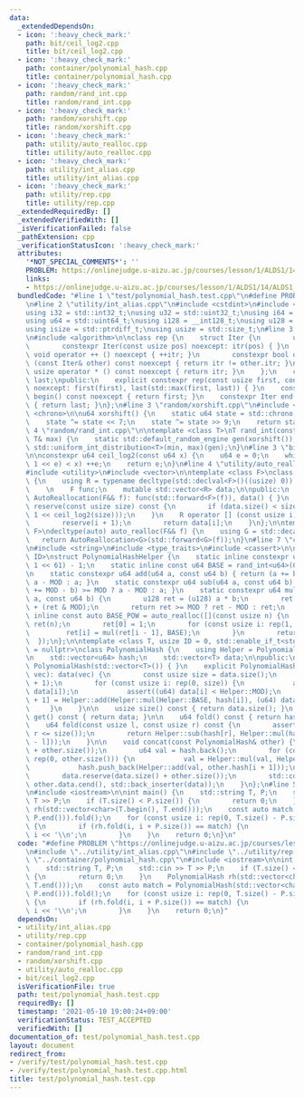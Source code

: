 ```yaml
---
data:
  _extendedDependsOn:
  - icon: ':heavy_check_mark:'
    path: bit/ceil_log2.cpp
    title: bit/ceil_log2.cpp
  - icon: ':heavy_check_mark:'
    path: container/polynomial_hash.cpp
    title: container/polynomial_hash.cpp
  - icon: ':heavy_check_mark:'
    path: random/rand_int.cpp
    title: random/rand_int.cpp
  - icon: ':heavy_check_mark:'
    path: random/xorshift.cpp
    title: random/xorshift.cpp
  - icon: ':heavy_check_mark:'
    path: utility/auto_realloc.cpp
    title: utility/auto_realloc.cpp
  - icon: ':heavy_check_mark:'
    path: utility/int_alias.cpp
    title: utility/int_alias.cpp
  - icon: ':heavy_check_mark:'
    path: utility/rep.cpp
    title: utility/rep.cpp
  _extendedRequiredBy: []
  _extendedVerifiedWith: []
  _isVerificationFailed: false
  _pathExtension: cpp
  _verificationStatusIcon: ':heavy_check_mark:'
  attributes:
    '*NOT_SPECIAL_COMMENTS*': ''
    PROBLEM: https://onlinejudge.u-aizu.ac.jp/courses/lesson/1/ALDS1/14/ALDS1_14_B
    links:
    - https://onlinejudge.u-aizu.ac.jp/courses/lesson/1/ALDS1/14/ALDS1_14_B
  bundledCode: "#line 1 \"test/polynomial_hash.test.cpp\"\n#define PROBLEM \"https://onlinejudge.u-aizu.ac.jp/courses/lesson/1/ALDS1/14/ALDS1_14_B\"\
    \n#line 2 \"utility/int_alias.cpp\"\n#include <cstdint>\n#include <cstddef>\n\n\
    using i32 = std::int32_t;\nusing u32 = std::uint32_t;\nusing i64 = std::int64_t;\n\
    using u64 = std::uint64_t;\nusing i128 = __int128_t;\nusing u128 = __uint128_t;\n\
    using isize = std::ptrdiff_t;\nusing usize = std::size_t;\n#line 3 \"utility/rep.cpp\"\
    \n#include <algorithm>\n\nclass rep {\n    struct Iter {\n        usize itr;\n\
    \        constexpr Iter(const usize pos) noexcept: itr(pos) { }\n        constexpr\
    \ void operator ++ () noexcept { ++itr; }\n        constexpr bool operator !=\
    \ (const Iter& other) const noexcept { return itr != other.itr; }\n        constexpr\
    \ usize operator * () const noexcept { return itr; }\n    };\n    const Iter first,\
    \ last;\npublic:\n    explicit constexpr rep(const usize first, const usize last)\
    \ noexcept: first(first), last(std::max(first, last)) { }\n    constexpr Iter\
    \ begin() const noexcept { return first; }\n    constexpr Iter end() const noexcept\
    \ { return last; }\n};\n#line 3 \"random/xorshift.cpp\"\n#include <random>\n#include\
    \ <chrono>\n\nu64 xorshift() {\n    static u64 state = std::chrono::system_clock::now().time_since_epoch().count();\n\
    \    state ^= state << 7;\n    state ^= state >> 9;\n    return state;\n}\n#line\
    \ 4 \"random/rand_int.cpp\"\n\ntemplate <class T>\nT rand_int(const T& min, const\
    \ T& max) {\n    static std::default_random_engine gen(xorshift());\n    return\
    \ std::uniform_int_distribution<T>(min, max)(gen);\n}\n#line 3 \"bit/ceil_log2.cpp\"\
    \n\nconstexpr u64 ceil_log2(const u64 x) {\n    u64 e = 0;\n    while (((u64)\
    \ 1 << e) < x) ++e;\n    return e;\n}\n#line 4 \"utility/auto_realloc.cpp\"\n\
    #include <utility>\n#include <vector>\n\ntemplate <class F>\nclass AutoReallocation\
    \ {\n    using R = typename decltype(std::declval<F>()((usize) 0))::value_type;\n\
    \    \n    F func;\n    mutable std::vector<R> data;\n\npublic:\n    explicit\
    \ AutoReallocation(F&& f): func(std::forward<F>(f)), data() { }\n    \n    void\
    \ reserve(const usize size) const {\n        if (data.size() < size) data = func(((usize)\
    \ 1 << ceil_log2(size)));\n    }\n    R operator [] (const usize i) const {\n\
    \        reserve(i + 1);\n        return data[i];\n    }\n};\n\ntemplate <class\
    \ F>\ndecltype(auto) auto_realloc(F&& f) {\n    using G = std::decay_t<F>;\n \
    \   return AutoReallocation<G>(std::forward<G>(f));\n}\n#line 7 \"container/polynomial_hash.cpp\"\
    \n#include <string>\n#include <type_traits>\n#include <cassert>\n\ntemplate <usize\
    \ ID>\nstruct PolynomialHashHelper {\n    static inline constexpr u64 MOD = ((u64)\
    \ 1 << 61) - 1;\n    static inline const u64 BASE = rand_int<u64>(0, MOD - 1);\n\
    \n    static constexpr u64 add(u64 a, const u64 b) { return (a += b) >= MOD ?\
    \ a - MOD : a; }\n    static constexpr u64 sub(u64 a, const u64 b) { return (a\
    \ += MOD - b) >= MOD ? a - MOD : a; }\n    static constexpr u64 mul(const u64\
    \ a, const u64 b) {\n        u128 ret = (u128) a * b;\n        ret = (ret >> 61)\
    \ + (ret & MOD);\n        return ret >= MOD ? ret - MOD : ret;\n    }\n\n    static\
    \ inline const auto BASE_POW = auto_realloc([](const usize n) {\n        std::vector<u64>\
    \ ret(n);\n        ret[0] = 1;\n        for (const usize i: rep(1, n)) {\n   \
    \         ret[i] = mul(ret[i - 1], BASE);\n        }\n        return ret;\n  \
    \  });\n};\n\ntemplate <class T, usize ID = 0, std::enable_if_t<std::is_integral_v<T>>*\
    \ = nullptr>\nclass PolynomialHash {\n    using Helper = PolynomialHashHelper<ID>;\n\
    \n    std::vector<u64> hash;\n    std::vector<T> data;\n\npublic:\n    PolynomialHash():\
    \ PolynomialHash(std::vector<T>()) { }\n    explicit PolynomialHash(const std::vector<T>&\
    \ vec): data(vec) {\n        const usize size = data.size();\n        hash = std::vector<u64>(size\
    \ + 1);\n        for (const usize i: rep(0, size)) {\n            assert(0 <=\
    \ data[i]);\n            assert((u64) data[i] < Helper::MOD);\n            hash[i\
    \ + 1] = Helper::add(Helper::mul(Helper::BASE, hash[i]), (u64) data[i]);\n   \
    \     }\n    }\n\n    usize size() const { return data.size(); }\n    const std::vector<T>&\
    \ get() const { return data; }\n\n    u64 fold() const { return hash.back(); }\n\
    \    u64 fold(const usize l, const usize r) const {\n        assert(l <= r and\
    \ r <= size());\n        return Helper::sub(hash[r], Helper::mul(hash[l], Helper::BASE_POW[r\
    \ - l]));\n    }\n\n    void concat(const PolynomialHash& other) {\n        hash.reserve(hash.size()\
    \ + other.size());\n        u64 val = hash.back();\n        for (const usize i:\
    \ rep(0, other.size())) {\n            val = Helper::mul(val, Helper::BASE);\n\
    \            hash.push_back(Helper::add(val, other.hash[i + 1]));\n        }\n\
    \        data.reserve(data.size() + other.size());\n        std::copy(other.data.cbegin(),\
    \ other.data.cend(), std::back_inserter(data));\n    }\n};\n#line 5 \"test/polynomial_hash.test.cpp\"\
    \n#include <iostream>\n\nint main() {\n    std::string T, P;\n    std::cin >>\
    \ T >> P;\n    if (T.size() < P.size()) {\n        return 0;\n    }\n    PolynomialHash\
    \ rh(std::vector<char>(T.begin(), T.end()));\n    const auto match = PolynomialHash(std::vector<char>(P.begin(),\
    \ P.end())).fold();\n    for (const usize i: rep(0, T.size() - P.size() + 1))\
    \ {\n        if (rh.fold(i, i + P.size()) == match) {\n            std::cout <<\
    \ i << '\\n';\n        }\n    }\n    return 0;\n}\n"
  code: "#define PROBLEM \"https://onlinejudge.u-aizu.ac.jp/courses/lesson/1/ALDS1/14/ALDS1_14_B\"\
    \n#include \"../utility/int_alias.cpp\"\n#include \"../utility/rep.cpp\"\n#include\
    \ \"../container/polynomial_hash.cpp\"\n#include <iostream>\n\nint main() {\n\
    \    std::string T, P;\n    std::cin >> T >> P;\n    if (T.size() < P.size())\
    \ {\n        return 0;\n    }\n    PolynomialHash rh(std::vector<char>(T.begin(),\
    \ T.end()));\n    const auto match = PolynomialHash(std::vector<char>(P.begin(),\
    \ P.end())).fold();\n    for (const usize i: rep(0, T.size() - P.size() + 1))\
    \ {\n        if (rh.fold(i, i + P.size()) == match) {\n            std::cout <<\
    \ i << '\\n';\n        }\n    }\n    return 0;\n}"
  dependsOn:
  - utility/int_alias.cpp
  - utility/rep.cpp
  - container/polynomial_hash.cpp
  - random/rand_int.cpp
  - random/xorshift.cpp
  - utility/auto_realloc.cpp
  - bit/ceil_log2.cpp
  isVerificationFile: true
  path: test/polynomial_hash.test.cpp
  requiredBy: []
  timestamp: '2021-05-10 19:00:24+09:00'
  verificationStatus: TEST_ACCEPTED
  verifiedWith: []
documentation_of: test/polynomial_hash.test.cpp
layout: document
redirect_from:
- /verify/test/polynomial_hash.test.cpp
- /verify/test/polynomial_hash.test.cpp.html
title: test/polynomial_hash.test.cpp
---
```

